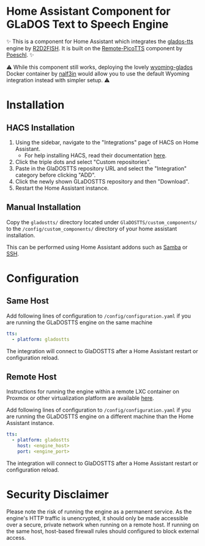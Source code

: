 # Home Assistant Component for GLaDOS Text to Speech Engine

✨ This is a component for Home Assistant which integrates the [glados-tts](https://github.com/R2D2FISH/glados-tts) engine by [R2D2FISH](https://github.com/R2D2FISH). It is built on the [Remote-PicoTTS](https://github.com/Poeschl/Remote-PicoTTS) component by [Poeschl](https://github.com/Poeschl). ✨

⚠️ While this component still works, deploying the lovely [wyoming-glados](https://github.com/nalf3in/wyoming-glados) Docker container by [nalf3in](https://github.com/nalf3in) would allow you to use the default Wyoming integration instead with simpler setup. ⚠️

# Installation

## HACS Installation
1. Using the sidebar, navigate to the "Integrations" page of HACS on Home Assistant.
    * For help installing HACS, read their documentation [here](https://hacs.xyz/docs/setup/download/). 
3. Click the triple dots and select "Custom repositories".
4. Paste in the GlaDOSTTS repository URL and select the "Integration" category before clicking "ADD". 
5. Click the newly shown GLaDOSTTS repository and then "Download". 
6. Restart the Home Assistant instance.

## Manual Installation
Copy the `gladostts/` directory located under `GlaDOSTTS/custom_components/` to the `/config/custom_components/` directory of your home assistant installation.

This can be performed using Home Assistant addons such as [Samba](https://github.com/home-assistant/addons/blob/master/samba/DOCS.md) or [SSH](https://github.com/home-assistant/addons/blob/master/ssh/DOCS.md).

# Configuration

## Same Host
Add following lines of configuration to  `/config/configuration.yaml` if you are running the GLaDOSTTS engine on the same machine

```yaml
tts:
  - platform: gladostts

```
The integration will connect to GlaDOSTTS after a Home Assistant restart or configuration reload.

## Remote Host
Instructions for running the engine within a remote LXC container on Proxmox or other virtualization platform are available [here](https://github.com/jenkinsmichpa/GlaDOSTTS/blob/master/ExampleLXCContainerSetup.md).

Add following lines of configuration to `/config/configuration.yaml` if you are running the GLaDOSTTS engine on a different machine than the Home Assistant instance.
```yaml
tts:
  - platform: gladostts
    host: <engine_host>
    port: <engine_port>

```
The integration will connect to GlaDOSTTS after a Home Assistant restart or configuration reload.

# Security Disclaimer
Please note the risk of running the engine as a permanent service. As the engine's HTTP traffic is unencrypted, it should only be made accessible over a secure, private network when running on a remote host. If running on the same host, host-based firewall rules should configured to block external access.

